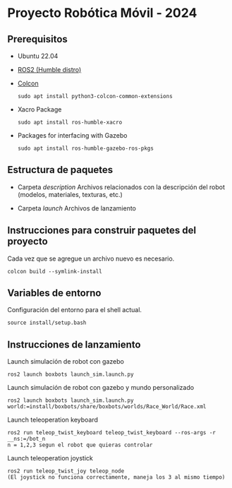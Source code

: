 # Proyecto Robótica Móvil - 2024

## Prerequisitos
- Ubuntu 22.04
- [ROS2 (Humble distro)](https://docs.ros.org/en/humble/Installation/Ubuntu-Install-Debians.html)
- [Colcon](https://docs.ros.org/en/humble/Tutorials/Beginner-Client-Libraries/Colcon-Tutorial.html)

    ```
    sudo apt install python3-colcon-common-extensions
    ```
- Xacro Package

    ```
    sudo apt install ros-humble-xacro
    ```
- Packages for interfacing with Gazebo
    ```
    sudo apt install ros-humble-gazebo-ros-pkgs
    ```

## Estructura de paquetes

- Carpeta *description*
Archivos relacionados con la descripción del robot (modelos, materiales, texturas, etc.)


- Carpeta *launch*
Archivos de lanzamiento


## Instrucciones para construir paquetes del proyecto
Cada vez que se agregue un archivo nuevo es necesario.

```   
colcon build --symlink-install
```    

## Variables de entorno
Configuración del entorno para el shell actual.

```    
source install/setup.bash
```

## Instrucciones de lanzamiento

Launch simulación de robot con gazebo
```    
ros2 launch boxbots launch_sim.launch.py
```

Launch simulación de robot con gazebo y mundo personalizado
```
ros2 launch boxbots launch_sim.launch.py world:=install/boxbots/share/boxbots/worlds/Race_World/Race.xml
```

Launch teleoperation keyboard
```    
ros2 run teleop_twist_keyboard teleop_twist_keyboard --ros-args -r __ns:=/bot_n
n = 1,2,3 segun el robot que quieras controlar
```    

Launch teleoperation joystick 
```
ros2 run teleop_twist_joy teleop_node
(El joystick no funciona correctamente, maneja los 3 al mismo tiempo)
```
